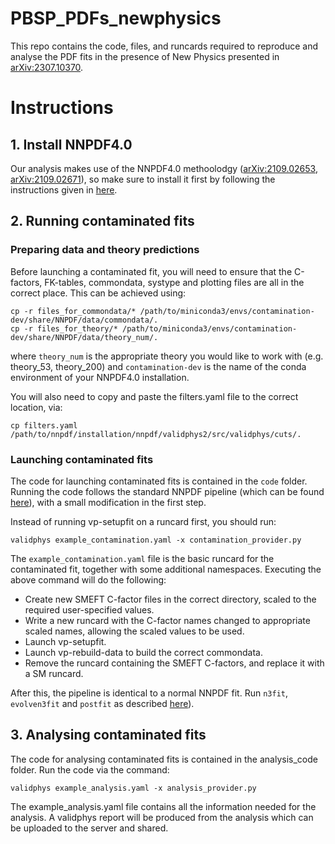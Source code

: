 # PBSP_PDFs_newphysics
This repo contains the code, files, and runcards required to reproduce and analyse the PDF fits in the presence of New Physics presented in [arXiv:2307.10370](https://arxiv.org/pdf/2307.10370.pdf). 

# Instructions

## 1. Install NNPDF4.0
Our analysis makes use of the NNPDF4.0 methoolodgy ([arXiv:2109.02653](https://arxiv.org/abs/2109.02653), [arXiv:2109.02671](https://arxiv.org/abs/2109.02671)), so make sure to install it first by following the instructions given in [here](https://docs.nnpdf.science/get-started/installation.html).

## 2. Running contaminated fits
### Preparing data and theory predictions

Before launching a contaminated fit, you will need to ensure that the C-factors, FK-tables, commondata, systype and plotting files are all in the correct place. This can be achieved using:

```
cp -r files_for_commondata/* /path/to/miniconda3/envs/contamination-dev/share/NNPDF/data/commondata/.
cp -r files_for_theory/* /path/to/miniconda3/envs/contamination-dev/share/NNPDF/data/theory_num/.
```

where `theory_num` is the appropriate theory you would like to work with (e.g. theory_53, theory_200) and `contamination-dev` is the name of the conda environment of your NNPDF4.0 installation. 

You will also need to copy and paste the filters.yaml file to the correct location, via:

```
cp filters.yaml /path/to/nnpdf/installation/nnpdf/validphys2/src/validphys/cuts/.
```

### Launching contaminated fits
The code for launching contaminated fits is contained in the `code` folder. Running the code follows the standard NNPDF pipeline (which can be found [here](https://docs.nnpdf.science/tutorials/run-fit.html)), with a small modification in the first step.

Instead of running vp-setupfit on a runcard first, you should run:

```
validphys example_contamination.yaml -x contamination_provider.py
```

The `example_contamination.yaml` file is the basic runcard for the contaminated fit, together with some additional namespaces. Executing the above command will do the following:

- Create new SMEFT C-factor files in the correct directory, scaled to the required user-specified values.
- Write a new runcard with the C-factor names changed to appropriate scaled names, allowing the scaled values to be used.
- Launch vp-setupfit.
- Launch vp-rebuild-data to build the correct commondata.
- Remove the runcard containing the SMEFT C-factors, and replace it with a SM runcard.

After this, the pipeline is identical to a normal NNPDF fit. Run `n3fit`, `evolven3fit` and `postfit` as described [here](https://docs.nnpdf.science/tutorials/run-fit.html)).

## 3. Analysing contaminated fits
The code for analysing contaminated fits is contained in the analysis_code folder. Run the code via the command:

```
validphys example_analysis.yaml -x analysis_provider.py
```

The example_analysis.yaml file contains all the information needed for the analysis. A validphys report will be produced from the analysis which can be uploaded to the server and shared.
